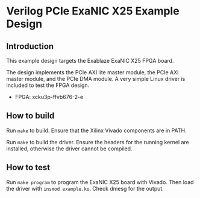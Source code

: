 # Verilog PCIe ExaNIC X25 Example Design

## Introduction

This example design targets the Exablaze ExaNIC X25 FPGA board.

The design implements the PCIe AXI lite master module, the PCIe AXI master module, and the PCIe DMA module.  A very simple Linux driver is included to test the FPGA design.

*  FPGA: xcku3p-ffvb676-2-e

## How to build

Run `make` to build.  Ensure that the Xilinx Vivado components are in PATH.

Run `make` to build the driver.  Ensure the headers for the running kernel are installed, otherwise the driver cannot be compiled.

## How to test

Run `make program` to program the ExaNIC X25 board with Vivado.  Then load the driver with `insmod example.ko`.  Check dmesg for the output.

